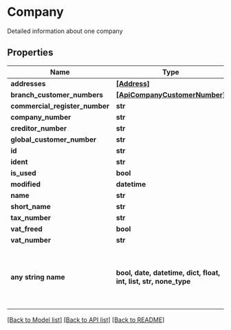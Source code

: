 # Company

Detailed information about one company

## Properties
Name | Type | Description | Notes
------------ | ------------- | ------------- | -------------
**addresses** | [**[Address]**](Address.md) |  | [optional] 
**branch_customer_numbers** | [**[ApiCompanyCustomerNumber]**](ApiCompanyCustomerNumber.md) |  | [optional] 
**commercial_register_number** | **str** |  | [optional] 
**company_number** | **str** |  | [optional] 
**creditor_number** | **str** |  | [optional] 
**global_customer_number** | **str** |  | [optional] 
**id** | **str** |  | [optional] 
**ident** | **str** |  | [optional] 
**is_used** | **bool** |  | [optional] 
**modified** | **datetime** |  | [optional] 
**name** | **str** |  | [optional] 
**short_name** | **str** |  | [optional] 
**tax_number** | **str** |  | [optional] 
**vat_freed** | **bool** |  | [optional] 
**vat_number** | **str** |  | [optional] 
**any string name** | **bool, date, datetime, dict, float, int, list, str, none_type** | any string name can be used but the value must be the correct type | [optional]

[[Back to Model list]](../README.md#documentation-for-models) [[Back to API list]](../README.md#documentation-for-api-endpoints) [[Back to README]](../README.md)


